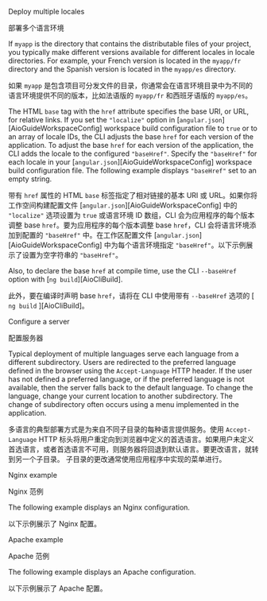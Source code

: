 Deploy multiple locales

部署多个语言环境

If `myapp` is the directory that contains the distributable files of your project, you typically make different versions available for different locales in locale directories.
For example, your French version is located in the `myapp/fr` directory and the Spanish version is located in the `myapp/es` directory.

如果 `myapp` 是包含项目可分发文件的目录，你通常会在语言环境目录中为不同的语言环境提供不同的版本，比如法语版的 `myapp/fr` 和西班牙语版的 `myapp/es`。

The HTML `base` tag with the `href` attribute specifies the base URI, or URL, for relative links.
If you set the `"localize"` option in [`angular.json`][AioGuideWorkspaceConfig] workspace build configuration file to `true` or to an array of locale IDs, the CLI adjusts the base `href` for each version of the application.
To adjust the base `href` for each version of the application, the CLI adds the locale to the configured `"baseHref"`.
Specify the `"baseHref"` for each locale in your [`angular.json`][AioGuideWorkspaceConfig] workspace build configuration file.
The following example displays `"baseHref"` set to an empty string.

带有 `href` 属性的 HTML `base` 标签指定了相对链接的基本 URI 或 URL。如果你将工作空间构建配置文件 [`angular.json`][AioGuideWorkspaceConfig] 中的 `"localize"` 选项设置为 `true` 或语言环境 ID 数组，CLI 会为应用程序的每个版本调整 base `href`。要为应用程序的每个版本调整 base `href`，CLI 会将语言环境添加到配置的 `"baseHref"` 中。在工作区配置文件 [`angular.json`][AioGuideWorkspaceConfig] 中为每个语言环境指定 `"baseHref"`。以下示例展示了设置为空字符串的 `"baseHref"`。

Also, to declare the base `href` at compile time, use the CLI `--baseHref` option with [`ng build`][AioCliBuild].

此外，要在编译时声明 base `href`，请将在 CLI 中使用带有 `--baseHref` 选项的 [ `ng build` ][AioCliBuild]。

Configure a server

配置服务器

Typical deployment of multiple languages serve each language from a different subdirectory.
Users are redirected to the preferred language defined in the browser using the `Accept-Language` HTTP header.
If the user has not defined a preferred language, or if the preferred language is not available, then the server falls back to the default language.
To change the language, change your current location to another subdirectory.
The change of subdirectory often occurs using a menu implemented in the application.

多语言的典型部署方式是为来自不同子目录的每种语言提供服务。使用 `Accept-Language` HTTP 标头将用户重定向到浏览器中定义的首选语言。如果用户未定义首选语言，或者首选语言不可用，则服务器将回退到默认语言。要更改语言，就转到另一个子目录。
子目录的更改通常使用应用程序中实现的菜单进行。

Nginx example

Nginx 范例

The following example displays an Nginx configuration.

以下示例展示了 Nginx 配置。

Apache example

Apache 范例

The following example displays an Apache configuration.

以下示例展示了 Apache 配置。